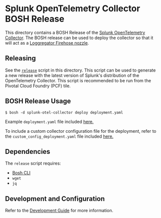 # Splunk OpenTelemetry Collector BOSH Release

This directory contains a BOSH Release of the [Splunk OpenTelemetry Collector](https://github.com/signalfx/splunk-otel-collector).
The BOSH release can be used to deploy the collector so that it will act as a [Loggregator Firehose nozzle](https://docs.pivotal.io/tiledev/2-2/nozzle.html).

## Releasing

See the [`release`](./release) script in this directory. This script can be used to
generate a new release with the latest version of Splunk's distribution of the
OpenTelemetry Collector. This script is recommended to be run from the Pivotal
Cloud Foundry (PCF) tile.

## BOSH Release Usage

```shell
$ bosh -d splunk-otel-collector deploy deployment.yaml
```
Example `deployment.yaml` file included [here.](./example/deployment.yaml)

To include a custom collector configuration file for the deployment, refer to
the `custom_config_deployment.yaml` file included
[here.](./example/custom_config_deployment.yaml)

## Dependencies

The `release` script requires:

- [Bosh CLI](https://bosh.io/docs/cli-v2-install/)
- `wget`
- `jq`

## Development and Configuration

Refer to the [Development Guide](./DEVELOPMENT.MD) for more information.
